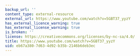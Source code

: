 ```yaml
---
backup_url: ''
content_type: external-resource
external_url: https://www.youtube.com/watch?v=5GBT37_yyzY
has_external_licence_warning: true
has_external_license_warning: true
is_broken: ''
license: https://creativecommons.org/licenses/by-nc-sa/4.0/
title: https://www.youtube.com/watch?v=5GBT37_yyzY
uid: eb67a380-7d63-4d92-b35b-2146b6deb3ec
---
```

